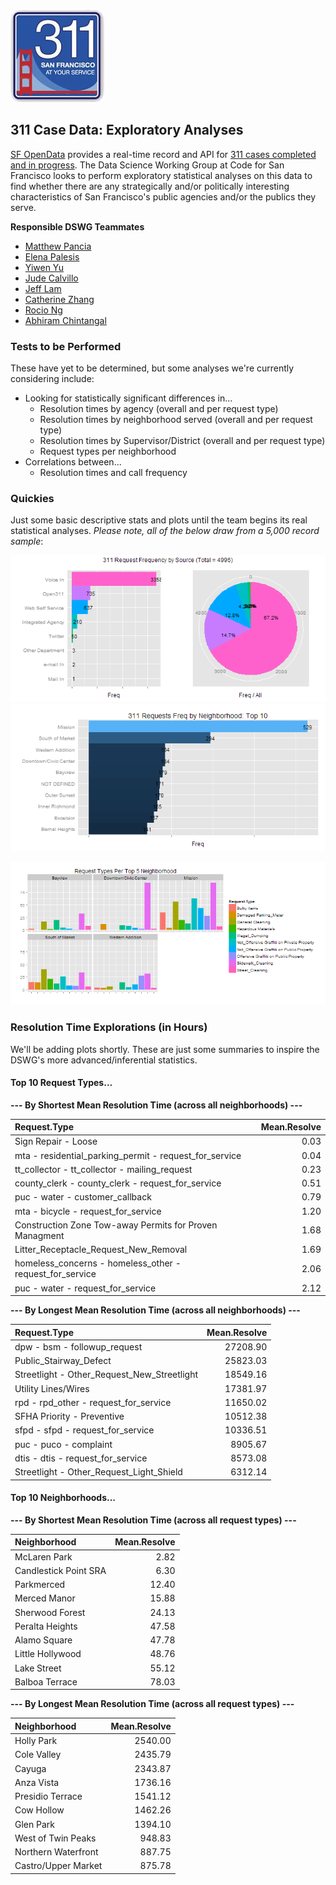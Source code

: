 ![](311_explore.jpg)  

## 311 Case Data: Exploratory Analyses

[SF OpenData](https://data.sfgov.org/) provides a real-time record and API for [311 cases completed and in progress](https://data.sfgov.org/City-Infrastructure/Case-Data-from-San-Francisco-311-SF311-/vw6y-z8j6). The Data Science Working Group at Code for San Francisco looks to perform exploratory statistical analyses on this data to find whether there are any strategically and/or politically interesting characteristics of San Francisco's public agencies and/or the publics they serve.  

**Responsible DSWG Teammates**
+ [Matthew Pancia](http://bit.ly/1PFuA8k)
+ [Elena Palesis](http://bit.ly/1mgjXl4)
+ [Yiwen Yu](http://bit.ly/1mgkqDE)
+ [Jude Calvillo](http://linkd.in/1BGeytb)
+ [Jeff Lam](http://bit.ly/1Pm9SLJ)
+ [Catherine Zhang](http://bit.ly/1WXteM8)
+ [Rocio Ng](http://bit.ly/1WXtj2v)
+ [Abhiram Chintangal](http://bit.ly/1WXtpHr)

### Tests to be Performed
These have yet to be determined, but some analyses we're currently considering include:

+ Looking for statistically significant differences in...
    - Resolution times by agency (overall and per request type)
    - Resolution times by neighborhood served (overall and per request type)
    - Resolution times by Supervisor/District (overall and per request type)
    - Request types per neighborhood
+ Correlations between...
    - Resolution times and call frequency
    
### Quickies
Just some basic descriptive stats and plots until the team begins its real statistical analyses. *Please note, all of the below draw from a 5,000 record sample*:

![plot of chunk unnamed-chunk-1](figure/unnamed-chunk-1-1.png) ![plot of chunk unnamed-chunk-1](figure/unnamed-chunk-1-2.png) 

![plot of chunk unnamed-chunk-2](figure/unnamed-chunk-2-1.png) 

### Resolution Time Explorations (in Hours)
We'll be adding plots shortly. These are just some summaries to inspire the DSWG's more advanced/inferential statistics.



#### Top 10 Request Types...
**--- By Shortest Mean Resolution Time (across all neighborhoods) ---**

|Request.Type                                             | Mean.Resolve|
|:--------------------------------------------------------|------------:|
|Sign Repair - Loose                                      |         0.03|
|mta - residential_parking_permit - request_for_service   |         0.04|
|tt_collector - tt_collector - mailing_request            |         0.23|
|county_clerk - county_clerk - request_for_service        |         0.51|
|puc - water - customer_callback                          |         0.79|
|mta - bicycle - request_for_service                      |         1.20|
|Construction Zone Tow-away Permits for Proven Managment  |         1.68|
|Litter_Receptacle_Request_New_Removal                    |         1.69|
|homeless_concerns - homeless_other - request_for_service |         2.06|
|puc - water - request_for_service                        |         2.12|

**--- By Longest Mean Resolution Time (across all neighborhoods) ---**

|Request.Type                                | Mean.Resolve|
|:-------------------------------------------|------------:|
|dpw - bsm - followup_request                |     27208.90|
|Public_Stairway_Defect                      |     25823.03|
|Streetlight - Other_Request_New_Streetlight |     18549.16|
|Utility Lines/Wires                         |     17381.97|
|rpd - rpd_other - request_for_service       |     11650.02|
|SFHA Priority - Preventive                  |     10512.38|
|sfpd - sfpd - request_for_service           |     10336.51|
|puc - puco - complaint                      |      8905.67|
|dtis - dtis - request_for_service           |      8573.08|
|Streetlight - Other_Request_Light_Shield    |      6312.14|

#### Top 10 Neighborhoods...
**--- By Shortest Mean Resolution Time (across all request types) ---**

|Neighborhood          | Mean.Resolve|
|:---------------------|------------:|
|McLaren Park          |         2.82|
|Candlestick Point SRA |         6.30|
|Parkmerced            |        12.40|
|Merced Manor          |        15.88|
|Sherwood Forest       |        24.13|
|Peralta Heights       |        47.58|
|Alamo Square          |        47.78|
|Little Hollywood      |        48.76|
|Lake Street           |        55.12|
|Balboa Terrace        |        78.03|

**--- By Longest Mean Resolution Time (across all request types) ---**

|Neighborhood        | Mean.Resolve|
|:-------------------|------------:|
|Holly Park          |      2540.00|
|Cole Valley         |      2435.79|
|Cayuga              |      2343.87|
|Anza Vista          |      1736.16|
|Presidio Terrace    |      1541.12|
|Cow Hollow          |      1462.26|
|Glen Park           |      1394.10|
|West of Twin Peaks  |       948.83|
|Northern Waterfront |       887.75|
|Castro/Upper Market |       875.78|








